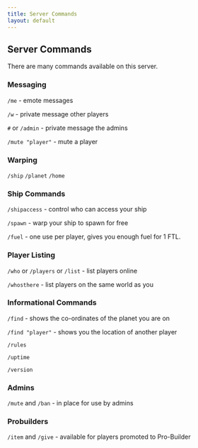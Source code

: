 ```yaml
---
title: Server Commands
layout: default
---
```


## Server Commands

There are many commands available on this server.

### Messaging

`/me` - emote messages

`/w` - private message other players

`#` or `/admin` - private message the admins

`/mute "player"` - mute a player

### Warping

`/ship`
`/planet`
`/home`

### Ship Commands

`/shipaccess` - control who can access your ship

`/spawn` - warp your ship to spawn for free

`/fuel` - one use per player, gives you enough fuel for 1 FTL.

### Player Listing

`/who` or `/players` or `/list` - list players online

`/whosthere` - list players on the same world as you

### Informational Commands

`/find` - shows the co-ordinates of the planet you are on

`/find "player"` - shows you the location of another player

`/rules`

`/uptime`

`/version`

### Admins

`/mute` and `/ban` -  in place for use by admins

### Probuilders

`/item` and `/give` - available for players promoted to Pro-Builder
